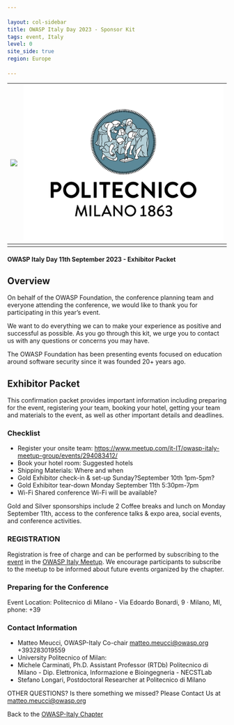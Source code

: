 ```yaml
---

layout: col-sidebar
title: OWASP Italy Day 2023 - Sponsor Kit
tags: event, Italy
level: 0
site_side: true
region: Europe

---
```


| <img src="https://owasp.org/assets/images/logo.png"/> | <img src="https://github.com/OWASP/www-chapter-italy/blob/master/assets/images/01_Polimi_centrato_COL_positivo.jpg?raw=true"/>|
| :---          | :---         |
|  |  |

#### OWASP Italy Day 11th September 2023 - Exhibitor Packet 

## Overview 
On behalf of the OWASP Foundation, the conference planning team and everyone attending the conference, we would like to thank you for participating in this year’s event.

We want to do everything we can to make your experience as positive and successful as possible. As you go through this kit, we urge you to contact us with any questions or concerns you may have.

The OWASP Foundation has been presenting events focused on education around software security since it was founded 20+ years ago.


## Exhibitor Packet 
This confirmation packet provides important information including preparing for the event, registering your team, booking your hotel, getting your team and materials to the event, as well as other important details and deadlines.

### Checklist
- Register your onsite team: https://www.meetup.com/it-IT/owasp-italy-meetup-group/events/294083412/
- Book your hotel room: Suggested hotels
- Shipping Materials: Where and when
- Gold Exhibitor check-in & set-up Sunday?September 10th 1pm-5pm?
- Gold Exhibitor tear-down Monday September 11th  5:30pm-7pm
- Wi-Fi Shared conference Wi-Fi will be available?

Gold and Silver sponsorships include 2 Coffee breaks and lunch on Monday September 11th, access to the conference talks & expo area, social events, and conference activities.

### REGISTRATION

Registration is free of charge and can be performed by subscribing to the [event](https://www.meetup.com/it-IT/owasp-italy-meetup-group/events/294083412/) in the [OWASP Italy Meetup](https://www.meetup.com/it-IT/owasp-italy-meetup-group/). We encourage participants to subscribe to the meetup to be informed about future events organized by the chapter.

### Preparing for the Conference
Event Location: Politecnico di Milano - Via Edoardo Bonardi, 9 · Milano, MI, phone: +39


### Contact Information
- Matteo Meucci, OWASP-Italy Co-chair matteo.meucci@owasp.org +393283019559
- University Politecnico of Milan: 
- Michele Carminati, Ph.D. Assistant Professor (RTDb) Politecnico di Milano - Dip. Elettronica, Informazione e Bioingegneria - NECSTLab
- Stefano Longari, Postdoctoral Researcher at Politecnico di Milano

OTHER QUESTIONS?
Is there something we missed? Please Contact Us at matteo.meucci@owasp.org


Back to the [OWASP-Italy Chapter](https://owasp.org/www-chapter-italy)
